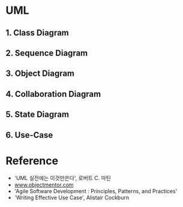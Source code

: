 # UML


## 1. Class Diagram


## 2. Sequence Diagram


## 3. Object Diagram


## 4. Collaboration Diagram


## 5. State Diagram


## 6. Use-Case


# Reference 
- 'UML 실전에는 이것만쓴다', 로버트 C. 마틴
- www.objectmentor.com
- 'Agile Software Development : Principles, Patterns, and Practices'
- 'Writing Effective Use Case', Alistair Cockburn



